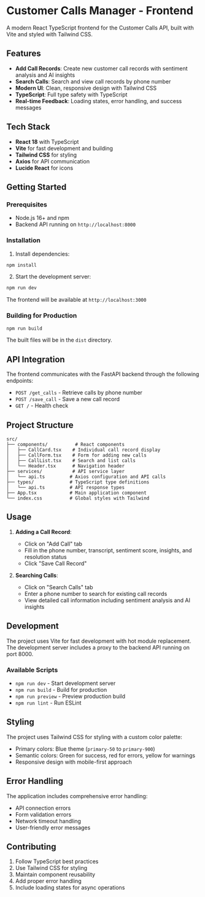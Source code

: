 # Customer Calls Manager - Frontend

A modern React TypeScript frontend for the Customer Calls API, built with Vite and styled with Tailwind CSS.

## Features

- **Add Call Records**: Create new customer call records with sentiment analysis and AI insights
- **Search Calls**: Search and view call records by phone number
- **Modern UI**: Clean, responsive design with Tailwind CSS
- **TypeScript**: Full type safety with TypeScript
- **Real-time Feedback**: Loading states, error handling, and success messages

## Tech Stack

- **React 18** with TypeScript
- **Vite** for fast development and building
- **Tailwind CSS** for styling
- **Axios** for API communication
- **Lucide React** for icons

## Getting Started

### Prerequisites

- Node.js 16+ and npm
- Backend API running on `http://localhost:8000`

### Installation

1. Install dependencies:

```bash
npm install
```

2. Start the development server:

```bash
npm run dev
```

The frontend will be available at `http://localhost:3000`

### Building for Production

```bash
npm run build
```

The built files will be in the `dist` directory.

## API Integration

The frontend communicates with the FastAPI backend through the following endpoints:

- `POST /get_calls` - Retrieve calls by phone number
- `POST /save_call` - Save a new call record
- `GET /` - Health check

## Project Structure

```
src/
├── components/          # React components
│   ├── CallCard.tsx    # Individual call record display
│   ├── CallForm.tsx    # Form for adding new calls
│   ├── CallList.tsx    # Search and list calls
│   └── Header.tsx      # Navigation header
├── services/           # API service layer
│   └── api.ts         # Axios configuration and API calls
├── types/             # TypeScript type definitions
│   └── api.ts         # API response types
├── App.tsx            # Main application component
└── index.css          # Global styles with Tailwind
```

## Usage

1. **Adding a Call Record**:

   - Click on "Add Call" tab
   - Fill in the phone number, transcript, sentiment score, insights, and resolution status
   - Click "Save Call Record"

2. **Searching Calls**:
   - Click on "Search Calls" tab
   - Enter a phone number to search for existing call records
   - View detailed call information including sentiment analysis and AI insights

## Development

The project uses Vite for fast development with hot module replacement. The development server includes a proxy to the backend API running on port 8000.

### Available Scripts

- `npm run dev` - Start development server
- `npm run build` - Build for production
- `npm run preview` - Preview production build
- `npm run lint` - Run ESLint

## Styling

The project uses Tailwind CSS for styling with a custom color palette:

- Primary colors: Blue theme (`primary-50` to `primary-900`)
- Semantic colors: Green for success, red for errors, yellow for warnings
- Responsive design with mobile-first approach

## Error Handling

The application includes comprehensive error handling:

- API connection errors
- Form validation errors
- Network timeout handling
- User-friendly error messages

## Contributing

1. Follow TypeScript best practices
2. Use Tailwind CSS for styling
3. Maintain component reusability
4. Add proper error handling
5. Include loading states for async operations
